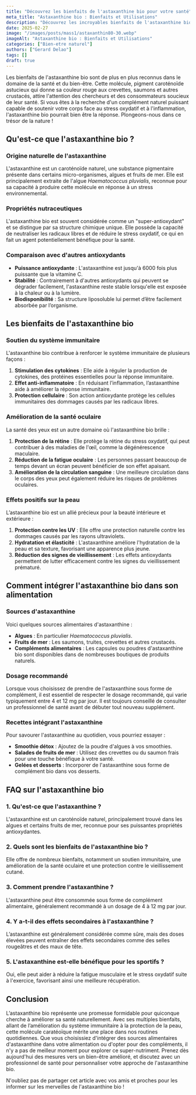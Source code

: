 ```yaml
---
title: "Découvrez les bienfaits de l'astaxanthine bio pour votre santé"
meta_title: "Astaxanthine bio : Bienfaits et Utilisations"
description: "Découvrez les incroyables bienfaits de l'astaxanthine bio pour votre santé. Antioxydant puissant, elle booste votre bien-être au quotidien."
date: 2025-02-27
image: "/images/posts/mass1/astaxanthin80-30.webp"
imageAlt: "Astaxanthine bio : Bienfaits et Utilisations"
categories: ["Bien-etre naturel"]
authors: ["Gerard Delao"]
tags: []
draft: true
---
```


Les bienfaits de l'astaxanthine bio sont de plus en plus reconnus dans le domaine de la santé et du bien-être. Cette molécule, pigment caroténoïde astucieux qui donne sa couleur rouge aux crevettes, saumons et autres crustacés, attire l'attention des chercheurs et des consommateurs soucieux de leur santé. Si vous êtes à la recherche d'un complément naturel puissant capable de soutenir votre corps face au stress oxydatif et à l'inflammation, l'astaxanthine bio pourrait bien être la réponse. Plongeons-nous dans ce trésor de la nature !

## Qu'est-ce que l'astaxanthine bio ?

### Origine naturelle de l'astaxanthine

L'astaxanthine est un caroténoïde naturel, une substance pigmentaire présente dans certains micro-organismes, algues et fruits de mer. Elle est principalement extraite de l'algue *Haematococcus pluvialis*, reconnue pour sa capacité à produire cette molécule en réponse à un stress environnemental.

### Propriétés nutraceutiques

L'astaxanthine bio est souvent considérée comme un "super-antioxydant" et se distingue par sa structure chimique unique. Elle possède la capacité de neutraliser les radicaux libres et de réduire le stress oxydatif, ce qui en fait un agent potentiellement bénéfique pour la santé.

### Comparaison avec d'autres antioxydants

- **Puissance antioxydante** : L'astaxanthine est jusqu'à 6000 fois plus puissante que la vitamine C.
- **Stabilité** : Contrairement à d'autres antioxydants qui peuvent se dégrader facilement, l'astaxanthine reste stable lorsqu'elle est exposée à la chaleur ou à la lumière.
- **Biodisponibilité** : Sa structure liposoluble lui permet d’être facilement absorbée par l’organisme.

## Les bienfaits de l'astaxanthine bio

### Soutien du système immunitaire

L'astaxanthine bio contribue à renforcer le système immunitaire de plusieurs façons :

1. **Stimulation des cytokines** : Elle aide à réguler la production de cytokines, des protéines essentielles pour la réponse immunitaire.
2. **Effet anti-inflammatoire** : En réduisant l’inflammation, l’astaxanthine aide à améliorer la réponse immunitaire.
3. **Protection cellulaire** : Son action antioxydante protège les cellules immunitaires des dommages causés par les radicaux libres.

### Amélioration de la santé oculaire

La santé des yeux est un autre domaine où l'astaxanthine bio brille :

1. **Protection de la rétine** : Elle protège la rétine du stress oxydatif, qui peut contribuer à des maladies de l'œil, comme la dégénérescence maculaire.
2. **Réduction de la fatigue oculaire** : Les personnes passant beaucoup de temps devant un écran peuvent bénéficier de son effet apaisant.
3. **Amélioration de la circulation sanguine** : Une meilleure circulation dans le corps des yeux peut également réduire les risques de problèmes oculaires.

### Effets positifs sur la peau

L’astaxanthine bio est un allié précieux pour la beauté intérieure et extérieure :

1. **Protection contre les UV** : Elle offre une protection naturelle contre les dommages causés par les rayons ultraviolets.
2. **Hydratation et élasticité** : L'astaxanthine améliore l'hydratation de la peau et sa texture, favorisant une apparence plus jeune.
3. **Réduction des signes de vieillissement** : Les effets antioxydants permettent de lutter efficacement contre les signes du vieillissement prématuré.

## Comment intégrer l'astaxanthine bio dans son alimentation

### Sources d'astaxanthine

Voici quelques sources alimentaires d'astaxanthine :

- **Algues** : En particulier *Haematococcus pluvialis*. 
- **Fruits de mer** : Les saumons, truites, crevettes et autres crustacés.
- **Compléments alimentaires** : Les capsules ou poudres d'astaxanthine bio sont disponibles dans de nombreuses boutiques de produits naturels.

### Dosage recommandé

Lorsque vous choisissez de prendre de l'astaxanthine sous forme de complément, il est essentiel de respecter le dosage recommandé, qui varie typiquement entre 4 et 12 mg par jour. Il est toujours conseillé de consulter un professionnel de santé avant de débuter tout nouveau supplément.

### Recettes intégrant l'astaxanthine

Pour savourer l'astaxanthine au quotidien, vous pourriez essayer :

- **Smoothie détox** : Ajoutez de la poudre d'algues à vos smoothies.
- **Salades de fruits de mer** : Utilisez des crevettes ou du saumon frais pour une touche bénéfique à votre santé.
- **Gelées et desserts** : Incorporer de l'astaxanthine sous forme de complément bio dans vos desserts.

## FAQ sur l'astaxanthine bio

### 1. Qu'est-ce que l'astaxanthine ?

L'astaxanthine est un caroténoïde naturel, principalement trouvé dans les algues et certains fruits de mer, reconnue pour ses puissantes propriétés antioxydantes.

### 2. Quels sont les bienfaits de l'astaxanthine bio ?

Elle offre de nombreux bienfaits, notamment un soutien immunitaire, une amélioration de la santé oculaire et une protection contre le vieillissement cutané.

### 3. Comment prendre l'astaxanthine ?

L'astaxanthine peut être consommée sous forme de complément alimentaire, généralement recommandé à un dosage de 4 à 12 mg par jour.

### 4. Y a-t-il des effets secondaires à l'astaxanthine ?

L’astaxanthine est généralement considérée comme sûre, mais des doses élevées peuvent entraîner des effets secondaires comme des selles rougeâtres et des maux de tête.

### 5. L'astaxanthine est-elle bénéfique pour les sportifs ?

Oui, elle peut aider à réduire la fatigue musculaire et le stress oxydatif suite à l'exercice, favorisant ainsi une meilleure récupération.

## Conclusion

L’astaxanthine bio représente une promesse formidable pour quiconque cherche à améliorer sa santé naturellement. Avec ses multiples bienfaits, allant de l’amélioration du système immunitaire à la protection de la peau, cette molécule caratéoïque mérite une place dans nos routines quotidiennes. Que vous choisissiez d'intégrer des sources alimentaires d'astaxanthine dans votre alimentation ou d'opter pour des compléments, il n'y a pas de meilleur moment pour explorer ce super-nutriment. Prenez dès aujourd'hui des mesures vers un bien-être amélioré, et discutez avec un professionnel de santé pour personnaliser votre approche de l'astaxanthine bio.

N'oubliez pas de partager cet article avec vos amis et proches pour les informer sur les merveilles de l'astaxanthine bio !
